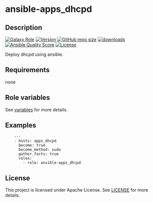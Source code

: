 # ansible-apps_dhcpd

## Description

[![Galaxy Role](https://img.shields.io/badge/galaxy-apps_dhcpd-purple?style=flat)](https://galaxy.ansible.com/lotusnoir/apps_dhcpd)
[![Version](https://img.shields.io/github/release/lotusnoir/ansible-apps_dhcpd.svg)](https://github.com/lotusnoir/ansible-apps_dhcpd/releases/latest)
[![GitHub repo size](https://img.shields.io/github/repo-size/lotusnoir/ansible-apps_dhcpd?color=orange&style=flat)](https://galaxy.ansible.com/lotusnoir/apps_dhcpd)
[![downloads](https://img.shields.io/ansible/role/d/56087)](https://galaxy.ansible.com/lotusnoir/apps_dhcpd)
[![Ansible Quality Score](https://img.shields.io/ansible/quality/56087)](https://galaxy.ansible.com/lotusnoir/apps_dhcpd)
[![License](https://img.shields.io/badge/license-Apache--2.0-brightgreen?style=flat)](https://opensource.org/licenses/Apache-2.0)

Deploy dhcpd using ansible.

## Requirements

none

## Role variables

See [variables](/defaults/main.yml) for more details.

## Examples

        ---
        - hosts: apps_dhcpd
          become: true
          become_method: sudo
          gather_facts: true
          roles:
            - role: ansible-apps_dhcpd


## License

This project is licensed under Apache License. See [LICENSE](/LICENSE) for more details.

